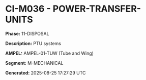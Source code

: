 # CI-M036 - POWER-TRANSFER-UNITS

**Phase:** 11-DISPOSAL

**Description:** PTU systems

**AMPEL:** AMPEL-01-TUW (Tube and Wing)

**Segment:** M-MECHANICAL

**Generated:** 2025-08-25 17:27:29 UTC
